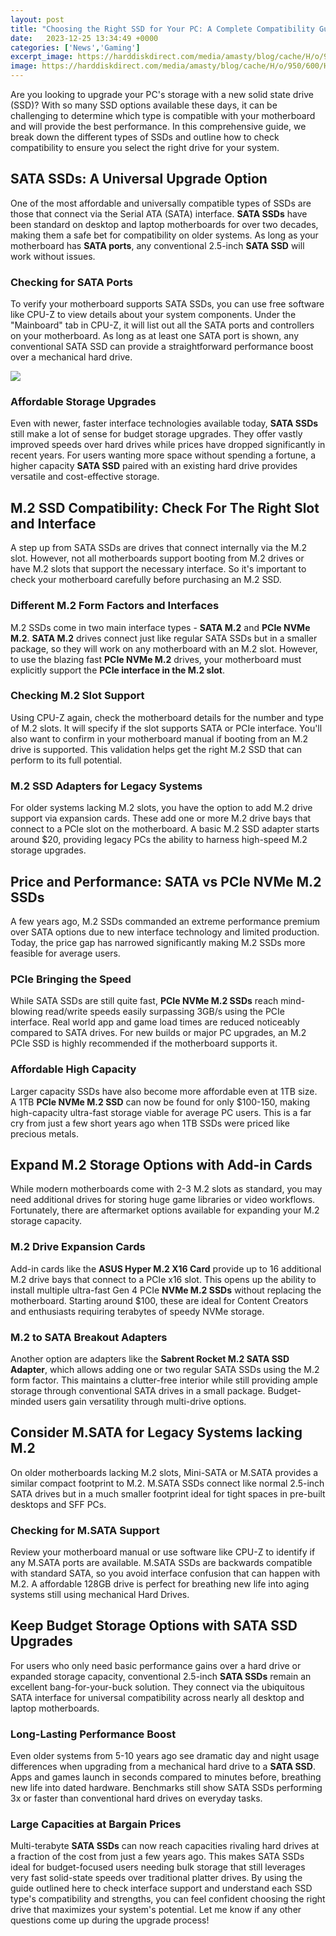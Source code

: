```yaml
---
layout: post
title: "Choosing the Right SSD for Your PC: A Complete Compatibility Guide"
date:   2023-12-25 13:34:49 +0000
categories: ['News','Gaming']
excerpt_image: https://harddiskdirect.com/media/amasty/blog/cache/H/o/950/600/How-to-Choose-the-Right-SSD-for-Your-PC-A-Complete-Guide_1.jpg
image: https://harddiskdirect.com/media/amasty/blog/cache/H/o/950/600/How-to-Choose-the-Right-SSD-for-Your-PC-A-Complete-Guide_1.jpg
---
```


Are you looking to upgrade your PC's storage with a new solid state drive (SSD)? With so many SSD options available these days, it can be challenging to determine which type is compatible with your motherboard and will provide the best performance. In this comprehensive guide, we break down the different types of SSDs and outline how to check compatibility to ensure you select the right drive for your system.
## SATA SSDs: A Universal Upgrade Option 
One of the most affordable and universally compatible types of SSDs are those that connect via the Serial ATA (SATA) interface. **SATA SSDs** have been standard on desktop and laptop motherboards for over two decades, making them a safe bet for compatibility on older systems. As long as your motherboard has **SATA ports**, any conventional 2.5-inch **SATA SSD** will work without issues. 
### Checking for SATA Ports
To verify your motherboard supports SATA SSDs, you can use free software like CPU-Z to view details about your system components. Under the "Mainboard" tab in CPU-Z, it will list out all the SATA ports and controllers on your motherboard. As long as at least one SATA port is shown, any conventional SATA SSD can provide a straightforward performance boost over a mechanical hard drive. 

![](https://harddiskdirect.com/media/amasty/blog/cache/H/o/950/600/How-to-Choose-the-Right-SSD-for-Your-PC-A-Complete-Guide_1.jpg)
### Affordable Storage Upgrades 
Even with newer, faster interface technologies available today, **SATA SSDs** still make a lot of sense for budget storage upgrades. They offer vastly improved speeds over hard drives while prices have dropped significantly in recent years. For users wanting more space without spending a fortune, a higher capacity **SATA SSD** paired with an existing hard drive provides versatile and cost-effective storage.
## M.2 SSD Compatibility: Check For The Right Slot and Interface
A step up from SATA SSDs are drives that connect internally via the M.2 slot. However, not all motherboards support booting from M.2 drives or have M.2 slots that support the necessary interface. So it's important to check your motherboard carefully before purchasing an M.2 SSD.
### Different M.2 Form Factors and Interfaces 
M.2 SSDs come in two main interface types - **SATA M.2** and **PCIe NVMe M.2**. **SATA M.2** drives connect just like regular SATA SSDs but in a smaller package, so they will work on any motherboard with an M.2 slot. However, to use the blazing fast **PCIe NVMe M.2** drives, your motherboard must explicitly support the **PCIe interface in the M.2 slot**. 
### Checking M.2 Slot Support
Using CPU-Z again, check the motherboard details for the number and type of M.2 slots. It will specify if the slot supports SATA or PCIe interface. You'll also want to confirm in your motherboard manual if booting from an M.2 drive is supported. This validation helps get the right M.2 SSD that can perform to its full potential.
### M.2 SSD Adapters for Legacy Systems
For older systems lacking M.2 slots, you have the option to add M.2 drive support via expansion cards. These add one or more M.2 drive bays that connect to a PCIe slot on the motherboard. A basic M.2 SSD adapter starts around $20, providing legacy PCs the ability to harness high-speed M.2 storage upgrades.
## Price and Performance: SATA vs PCIe NVMe M.2 SSDs 
A few years ago, M.2 SSDs commanded an extreme performance premium over SATA options due to new interface technology and limited production. Today, the price gap has narrowed significantly making M.2 SSDs more feasible for average users.
### PCIe Bringing the Speed 
While SATA SSDs are still quite fast, **PCIe NVMe M.2 SSDs** reach mind-blowing read/write speeds easily surpassing 3GB/s using the PCIe interface. Real world app and game load times are reduced noticeably compared to SATA drives. For new builds or major PC upgrades, an M.2 PCIe SSD is highly recommended if the motherboard supports it.
### Affordable High Capacity  
Larger capacity SSDs have also become more affordable even at 1TB size. A 1TB **PCIe NVMe M.2 SSD** can now be found for only $100-150, making high-capacity ultra-fast storage viable for average PC users. This is a far cry from just a few short years ago when 1TB SSDs were priced like precious metals.
## Expand M.2 Storage Options with Add-in Cards
While modern motherboards come with 2-3 M.2 slots as standard, you may need additional drives for storing huge game libraries or video workflows. Fortunately, there are aftermarket options available for expanding your M.2 storage capacity.
### M.2 Drive Expansion Cards  
Add-in cards like the **ASUS Hyper M.2 X16 Card** provide up to 16 additional M.2 drive bays that connect to a PCIe x16 slot. This opens up the ability to install multiple ultra-fast Gen 4 PCIe **NVMe M.2 SSDs** without replacing the motherboard. Starting around $100, these are ideal for Content Creators and enthusiasts requiring terabytes of speedy NVMe storage.
### M.2 to SATA Breakout Adapters
Another option are adapters like the **Sabrent Rocket M.2 SATA SSD Adapter**, which allows adding one or two regular SATA SSDs using the M.2 form factor. This maintains a clutter-free interior while still providing ample storage through conventional SATA drives in a small package. Budget-minded users gain versatility through multi-drive options.
## Consider M.SATA for Legacy Systems lacking M.2 
On older motherboards lacking M.2 slots, Mini-SATA or M.SATA provides a similar compact footprint to M.2. M.SATA SSDs connect like normal 2.5-inch SATA drives but in a much smaller footprint ideal for tight spaces in pre-built desktops and SFF PCs. 
### Checking for M.SATA Support
Review your motherboard manual or use software like CPU-Z to identify if any M.SATA ports are available. M.SATA SSDs are backwards compatible with standard SATA, so you avoid interface confusion that can happen with M.2. A affordable 128GB drive is perfect for breathing new life into aging systems still using mechanical Hard Drives.
## Keep Budget Storage Options with SATA SSD Upgrades
For users who only need basic performance gains over a hard drive or expanded storage capacity, conventional 2.5-inch **SATA SSDs** remain an excellent bang-for-your-buck solution. They connect via the ubiquitous SATA interface for universal compatibility across nearly all desktop and laptop motherboards.
### Long-Lasting Performance Boost
Even older systems from 5-10 years ago see dramatic day and night usage differences when upgrading from a mechanical hard drive to a **SATA SSD**. Apps and games launch in seconds compared to minutes before, breathing new life into dated hardware. Benchmarks still show SATA SSDs performing 3x or faster than conventional hard drives on everyday tasks.
### Large Capacities at Bargain Prices 
Multi-terabyte **SATA SSDs** can now reach capacities rivaling hard drives at a fraction of the cost from just a few years ago. This makes SATA SSDs ideal for budget-focused users needing bulk storage that still leverages very fast solid-state speeds over traditional platter drives. 
By using the guide outlined here to check interface support and understand each SSD type's compatibility and strengths, you can feel confident choosing the right drive that maximizes your system's potential. Let me know if any other questions come up during the upgrade process!